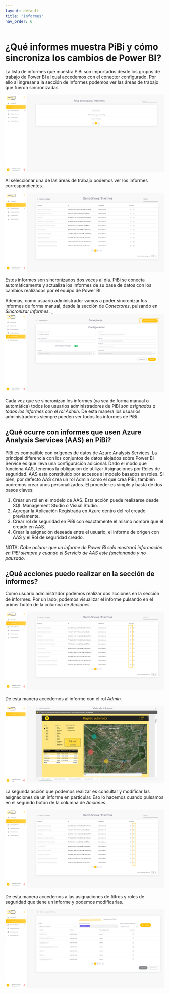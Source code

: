 ```yaml
---
layout: default
title: "Informes"
nav_order: 6
---
```


# ¿Qué informes muestra PiBi y cómo sincroniza los cambios de Power BI? 

La lista de informes que muestra PiBi son importados desde los grupos de trabajo de Power BI al cual accedemos con el conector configurado. Por ello al ingresar a la sección de informes podemos ver las áreas de trabajo que fueron sincronizadas.

![informes1](Media/Informes/workspaces1.png)

Al seleccionar una de las áreas de trabajo podemos ver los informes correspondientes.

![informes1](Media/Informes/informes1.png)

Estos informes son sincronizados dos veces al día. PiBi se conecta automáticamente y actualiza los informes de su base de datos con los cambios realizados por el equipo de Power BI. 

Además, como usuario administrador vamos a poder sincronizar los informes de forma manual, desde la sección de *Conectores*, pulsando en *Sincronizar Informes*. 
_
![informes2](Media/Informes/conectores_sincronizar_informes.png)

Cada vez que se sincronizan los informes (ya sea de forma manual o automática) todos los usuarios administradores de PiBi *son asignados a todos los informes con el rol Admin*. De esta manera los usuarios administradores siempre pueden ver todos los informes de PiBi. 

## ¿Qué ocurre con informes que usen Azure Analysis Services (AAS) en PiBi? 

PiBi es compatible con orígenes de datos de Azure Analysis Services. La principal diferencia con los conjuntos de datos alojados sobre Power Bi Service es que lleva una configuración adicional.
Dado el modo que funciona AAS, tenemos la obligación de utilizar Asignaciones por Roles de seguridad. AAS esta constituido por accesos al modelo basados en roles. Si bien, por defecto AAS crea un rol Admin como el que crea PiBi, también podremos crear unos personalizados.
El proceder es simple y basta de dos pasos claves:
1. Crear un rol en el modelo de AAS. Esta acción puede realizarse desde SQL Management Studio o Visual Studio.
2. Agregar la Aplicación Registrada en Azure dentro del rol creado previamente.
3. Crear rol de seguridad en PiBi con exactamente el mismo nombre que el creado en AAS.
4. Crear la asignación deseada entre el usuario, el informe de origen con AAS y el Rol de seguridad creado.

NOTA: *Cabe aclarar que un informe de Power Bi solo mostrará información en PiBi siempre y cuando el Servicio de AAS este funcionando y no pausado.*

## ¿Qué acciones puedo realizar en la sección de informes? 

Como usuario administrador podemos realizar dos acciones en la sección de informes. Por un lado, podemos visualizar el informe pulsando en el primer
botón de la columna de *Acciones*.

![informes3](Media/Informes/informes_ver_embed.png)

De esta manera accedemos al informe con el rol *Admin*.

![informes4](Media/Informes/informe_embedded.png)

La segunda acción que podemos realizar es consultar y modificar las asignaciones de un informe en particular. Eso lo hacemos cuando pulsamos en el segundo botón de la columna de *Acciones*.

![informes5](Media/Informes/informes_asignaciones.png)

De esta manera accedemos a las asignaciones de filtros y roles de seguridad que tiene un informe y podemos modificarlas.

![informes6](Media/Informes/asignaciones_de_un_informe.png)

